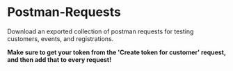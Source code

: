 # Postman-Requests
Download an exported collection of postman requests for testing customers, events, and registrations.

**Make sure to get your token from the 'Create token for customer' request, and then add that to every request!**
